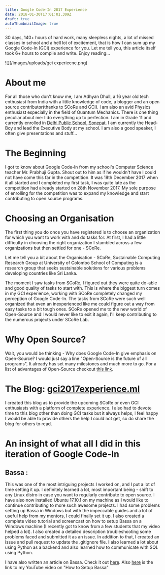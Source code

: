 ```yaml
---
title: Google Code-In 2017 Experience
date: 2018-01-30T17:01:01.309Z
draft: true
autoThumbnailImage: true
---
```

30 days, 140+ hours of hard work, many sleepless nights, a lot of missed classes in school and a hell lot of excitement, that is how I can sum up my Google Code-In (GCI) experience for you. Let me tell you, this article itself took 6+ hours to compile and write. Enjoy reading...

![](/images/uploads/gci experiecne.png)

# About me

For all those who don't know me, I am Adhyan Dhull, a 16 year old tech enthusiast from India with a little knowledge of code, a blogger and an open source contributor(thanks to SCoRe and GCI). I am also an avid Physics enthusiast especially in the field of Quantum Mechanics. There is one thing peculiar about me: I do everything up to perfection. I am in Grade 11 and currently enrolled in [Delhi Public School, Sonepat](https://dps.in). I am currently the Head-Boy and lead the Executive Body at my school. I am also a good speaker, I often give presentations and stuff...



# The Beginning

I got to know about Google Code-In from my school's Computer Science teacher Mr. Prabhuji Gupta. Shout out to him as if he wouldn't have  I could not have come this far in the competition. It was 18th December 2017 when it all started and I completed my first task, I was quite late as the competition had already started on 28th November 2017. My sole purpose of enrolling for the competition was to expand my knowledge and start contributing to open source programs. 



# Choosing an Organisation

The first thing you do once you have registered is to choose an organization for which you want to work with and do tasks for. At first, I had a little difficulty in choosing the right organization I stumbled across a few organizations but then settled for one - SCoRe. 

Let me tell you a bit about the Organisation - SCoRe,  Sustainable Computing Research Group at University of Colombo School of Computing is a research group that seeks sustainable solutions for various problems developing countries like Sri Lanka. 

The moment I saw tasks from SCoRe, I figured out they were quite do-able and good quality of tasks to start with. This is where the biggest turn comes in my GCI experience, working with SCoRe completely changed my perception of Google Code-In. The tasks from SCoRe were such well organized that even an inexperienced like me could figure out a way from easy tasks to a bit tough ones. SCoRe opened me to the new world of Open-Source and I would never like to exit it again, I'll keep contributing to the numerous projects under SCoRe Lab.



# Why Open Source?

Wait, you would be thinking - Why does Google Code-In give emphasis on Open-Source? I would just say a line "Open-Source is the future of all programs", It already has set many milestones and much more to go. For a list of advantages of Open-Source checkout [this link](https://opensource.com/article/17/8/enterprise-open-source-advantages).



# The Blog: [gci2017experience.ml](https://gci2017experience.ml) 

I created this blog as to provide the upcoming SCoRe or even GCI enthusiasts with a platform of complete experience. I also had to devote time to this blog other than doing GCI tasks but it always helps, I feel happy I would be able to provide others the help I could not get, so do share the blog for others to read.

# An insight of what all I did in this iteration of Google Code-In

## Bassa : 

This was one of the most intriguing projects I worked on, and I put a lot of time setting it up. I definitely learned a lot, most important being - shift to any Linux distro in case you want to regularly contribute to open source. I have also now installed Ubuntu 17.10.1 on my machine as I would like to continue contributing to more such awesome projects. I had some problems setting up Bassa in Windows but with the impeccable guides and a lot of useful help from my mentors, I could finally set it up. I also created a complete video tutorial and screencast on how to setup Bassa on a Windows machine (I recently got to know from a few students that my video helped a lot). I also created a detailed description troubleshooting some problems faced and submitted it as an issue. In addition to that, I created an issue and pull request to update the .gitignore file. I also learned a lot about using Python as a backend and also learned how to communicate with SQL using Python. 

I have also written an article on Bassa. Check it out [here](http://www.gci2017experience.ml/2018/01/bassa-automated-download-queue.html). Also [here](https://youtu.be/QAQaThaUOgE) is the link to my YouTube video on "How to  Setup Bassa"

